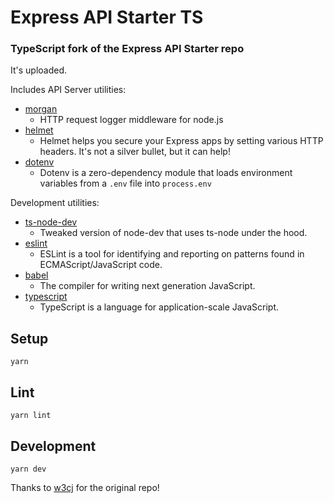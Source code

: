 # Express API Starter TS
### TypeScript fork of the Express API Starter repo

It's uploaded.

Includes API Server utilities:

* [morgan](https://www.npmjs.com/package/morgan)
  * HTTP request logger middleware for node.js
* [helmet](https://www.npmjs.com/package/helmet)
  * Helmet helps you secure your Express apps by setting various HTTP headers. It's not a silver bullet, but it can help!
* [dotenv](https://www.npmjs.com/package/dotenv)
  * Dotenv is a zero-dependency module that loads environment variables from a `.env` file into `process.env`

Development utilities:

* [ts-node-dev](https://github.com/whitecolor/ts-node-dev)
  * Tweaked version of node-dev that uses ts-node under the hood.
* [eslint](https://www.npmjs.com/package/eslint)
  * ESLint is a tool for identifying and reporting on patterns found in ECMAScript/JavaScript code.
* [babel](https://github.com/babel/babel)
  * The compiler for writing next generation JavaScript.
* [typescript](https://github.com/microsoft/TypeScript)
  * TypeScript is a language for application-scale JavaScript. 


## Setup

```
yarn
```

## Lint

```
yarn lint
```

## Development

```
yarn dev
```


Thanks to [w3cj](https://github.com/w3cj) for the original repo!